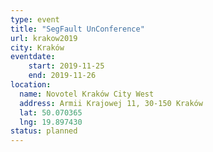 ```yaml
---
type: event
title: "SegFault UnConference"
url: krakow2019
city: Kraków
eventdate:
    start: 2019-11-25
    end: 2019-11-26
location:
  name: Novotel Kraków City West
  address: Armii Krajowej 11, 30-150 Kraków
  lat: 50.070365
  lng: 19.897430
status: planned
---
```

